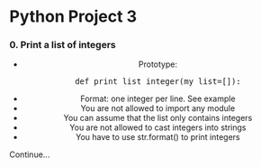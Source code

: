 <h1> Python Project 3 </h1>

<h3> 0. Print a list of integers </h3>
 <ul align="center"> 
<li>Prototype: <pre>def print_list_integer(my_list=[]):</pre></li> 
<li>Format: one integer per line. See example </li>
<li>You are not allowed to import any module </li>
<li>You can assume that the list only contains integers </li>
<li>You are not allowed to cast integers into strings </li>
<li>You have to use str.format() to print integers </li>
 </ul>

<p> Continue... </p>
